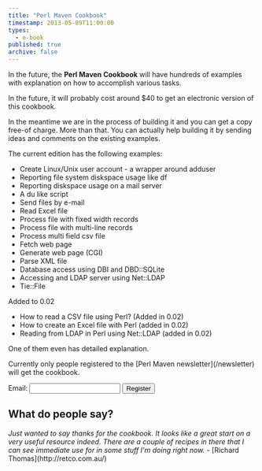 ```yaml
---
title: "Perl Maven Cookbook"
timestamp: 2013-05-09T11:00:00
types:
  - e-book
published: true
archive: false
---
```



In the future, the **Perl Maven Cookbook** will have hundreds
of examples with explanation on how to accomplish various tasks.

In the future, it will probably cost around $40 to get an electronic
version of this cookbook.

In the meantime we are in the process of building it and you can get
a copy free-of charge. More than that. You can actually help building
it by sending ideas and comments on the existing examples.

The current edition has the following examples:

* Create Linux/Unix user account - a wrapper around adduser
* Reporting file system diskspace usage like df
* Reporting diskspace usage on a mail server
* A du like script
* Send files by e-mail
* Read Excel file
* Process file with fixed width records
* Process file with multi-line records
* Process multi field csv file
* Fetch web page
* Generate web page  (CGI)
* Parse XML file
* Database access using DBI and DBD::SQLite
* Accessing and LDAP server using Net::LDAP
* Tie::File

Added to 0.02

* How to read a CSV file using Perl? (Added in 0.02)
* How to create an Excel file with Perl  (added in 0.02)
* Reading from LDAP in Perl using Net::LDAP (added in 0.02)

One of them even has detailed explanation.

<p>
Currently only people registered to the [Perl Maven newsletter](/newsletter) will get the cookbook.
</p>

<form method="POST" action="/register" name="registration_form">
Email: <input name="email" />
<input type="submit" value="Register" />
</form>

## What do people say?
<p>
<i>
Just wanted to say thanks for the cookbook. It looks like a great start on a very useful resource indeed.
There are a couple of recipes in there that I can see immediate use for in some stuff I'm doing right now.</i>
- [Richard Thomas](http://retco.com.au/)
</p>

